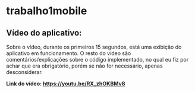 # trabalho1mobile
## Vídeo do aplicativo:
Sobre o vídeo, durante os primeiros 15 segundos, está uma exibição do aplicativo em funcionamento. O resto do vídeo são comentários/explicações sobre o código implementado, no qual eu fiz por achar que era obrigatório, porém se não for necessário, apenas desconsiderar.

**Link do vídeo: https://youtu.be/RX_zhOKBMv8**
